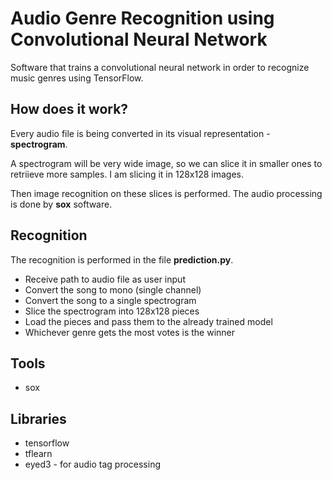 # Audio Genre Recognition using Convolutional Neural Network
Software that trains a convolutional neural network in order to recognize music genres using TensorFlow.



## How does it work?
Every audio file is being converted in its visual representation - **spectrogram**.

A spectrogram will be very wide image, so we can slice it in smaller ones to retriieve more samples. I am slicing it in 128x128 images.

Then image recognition on these slices is performed.
The audio processing is done by **sox** software.

## Recognition
The recognition is performed in the file **prediction.py**.
* Receive path to audio file as user input
* Convert the song to mono (single channel)
* Convert the song to a single spectrogram
* Slice the spectrogram into 128x128 pieces
* Load the pieces and pass them to the already trained model
* Whichever genre gets the most votes is the winner

## Tools
* sox

## Libraries
* tensorflow
* tflearn
* eyed3 - for audio tag processing
